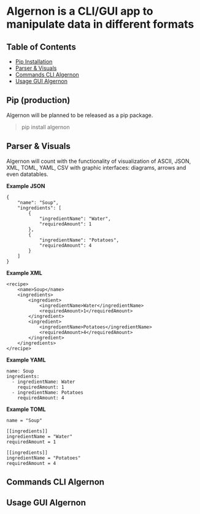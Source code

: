 # Algernon is a CLI/GUI app to manipulate data in different formats

## Table of Contents

  
  - [Pip Installation](#pip)
  - [Parser & Visuals](#parser-&-visuals)
  - [Commands CLI Algernon](#cli-commands)
  - [Usage GUI Algernon](#gui-usage)
  

## Pip (production)

Algernon will be planned to be released as a pip package.

> pip install algernon

## Parser & Visuals

Algernon will count with the functionality of visualization of ASCII, JSON, XML, TOML, YAML, CSV with graphic interfaces: diagrams, arrows and even datatables.

**Example JSON**

    {
        "name": "Soup",
        "ingredients": [
            {
                "ingredientName": "Water",
                "requiredAmount": 1
            },
            {
                "ingredientName": "Potatoes",
                "requiredAmount": 4
            }
        ]
    }

**Example XML**

    <recipe>
        <name>Soup</name>
        <ingredients>
            <ingredient>
                <ingredientName>Water</ingredientName>
                <requiredAmount>1</requiredAmount>
            </ingredient>
            <ingredient>
                <ingredientName>Potatoes</ingredientName>
                <requiredAmount>4</requiredAmount>
            </ingredient>
        </ingredients>
    </recipe>

**Example YAML**

    name: Soup
    ingredients:
      - ingredientName: Water
        requiredAmount: 1
      - ingredientName: Potatoes
        requiredAmount: 4


**Example TOML**

    name = "Soup"

    [[ingredients]]
    ingredientName = "Water"
    requiredAmount = 1

    [[ingredients]]
    ingredientName = "Potatoes"
    requiredAmount = 4


## Commands CLI Algernon

## Usage GUI Algernon

<!-- From here on this is just ideas 

## Data Manipulation

- [visidata](https://github.com/saulpw/visidata) - Spreadsheet multitool for data discovery and arrangement.

### Processors

- [jq](https://github.com/stedolan/jq) - JSON processor.
- [yq](https://github.com/kislyuk/yq) - YAML processor.
- [dasel](https://github.com/tomwright/dasel) - JSON/YAML/TOML/XML processor (like jq/yq).
- [yaml-cli](https://github.com/pandastrike/yaml-cli) - Query/update YAML.
- [ramda-cli](https://github.com/raine/ramda-cli) - Process data with functional pipelines.
- [xq](https://github.com/sibprogrammer/xq) - XML and HTML beautifier and content extractor.

### JSON

- [jp](https://github.com/therealklanni/jp) - JSON parser.
- [fx](https://github.com/antonmedv/fx) - Command-line JSON viewer.
- [vj](https://github.com/busyloop/vj) - Makes JSON human readable.
- [underscore-cli](https://github.com/ddopson/underscore-cli) - Utility-belt for hacking JSON and Javascript.
- [strip-json-comments-cli](https://github.com/sindresorhus/strip-json-comments-cli) - Strip comments from JSON.
- [GROQ](https://github.com/sanity-io/groq-cli) – JSON processor with queries and projections.
- [gron](https://github.com/tomnomnom/gron) - Make JSON greppable.

### YAML

- [dyff](https://github.com/homeport/dyff) - YAML diff tool.

### Columns

- [parse-columns-cli](https://github.com/sindresorhus/parse-columns-cli) - Parse text columns to JSON.
- [q](http://harelba.github.io/q/) - Execution of SQL-like queries on CSV/TSV/tabular text file.

### Text

- [figlet](http://www.figlet.org/) - Creates large text out of ASCII characters.
- [stegcloak](https://github.com/kurolabs/stegcloak) - Hide secrets with invisible characters in plain text securely.

-->

